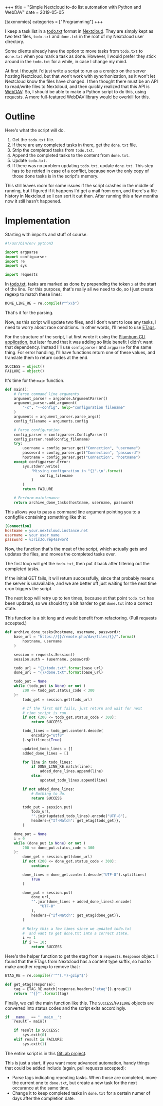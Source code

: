 +++
title = "Simple Nextcloud to-do list automation with Python and WebDAV"
date = 2019-05-05

[taxonomies]
categories = ["Programming"]
+++

I keep a task list in a [todo.txt][todo.txt] format in
[Nextcloud][Nextcloud]. They are simply kept as two text files, `todo.txt`
and `done.txt` in the root of my Nextcloud user directory.

Some clients already have the option to move tasks from `todo.txt` to
`done.txt` when you mark a task as done. However, I would prefer they stick
around in the `todo.txt` for a while, in case I change my mind.

At first I thought I'd just write a script to run as a cronjob on the server
hosting Nextcloud, but that won't work with syncrhonization, as it won't let
Nextcloud know the files have changed. I then thought there must be an API to
read/write files to Nextcloud, and then quickly realized that this API is
[WebDAV][webdav]. So, I should be able to make a Python script to do this,
using [requests][requests]. A more full-featured WebDAV library would be
overkill for this.

<!-- more -->

# Outline

Here's what the script will do.

1. Get the `todo.txt` file.
1. If there are any completed tasks in there, get the `done.txt` file.
1. Strip the completed tasks from `todo.txt`.
1. Append the completed tasks to the content from `done.txt`.
1. Update `todo.txt`.
1. If there was no problem updating `todo.txt`, update `done.txt`. This step
  has to be retried in case of a conflict, because now the only copy of those
  done tasks is in the script's memory.

This still leaves room for some issues if the script crashes in the middle of
running, but I figured if it happens I'd get a mail from cron, and there's a
file history in Nextcloud so I can sort it out then. After running this a few
months now it still hasn't happened.

# Implementation

Starting with imports and stuff of course:

```python
#!/usr/bin/env python3

import argparse
import configparser
import re
import sys

import requests
```

In [todo.txt][todo.txt], tasks are marked as done by prepending the token `x`
at the start of the line. For this purpose, that's really all we need to do,
so I just create regexp to match these lines:

```python
DONE_LINE_RE = re.compile(r"^x\b")
```

That's it for the parsing.

Now, as this script will update two files, and I don't want to lose any
tasks, I need to worry about race conditions. In other words, I'll need to
use [ETags][etag].

For the structure of the script, I at first wrote it using the [Plumbum CLI
application][plumbum-cli], but later found that it was adding so little
benefit I didn't want that dependency. Instead I'll use `configparser` and
`argparse` for the same thing. For error handling, I'll have functions return
one of these values, and translate them to return codes at the end.

```python
SUCCESS = object()
FAILURE = object()
```

It's time for the `main` function.

```python
def main():
    # Parse command line arguments
    argument_parser = argparse.ArgumentParser()
    argument_parser.add_argument(
        "-c", "--config", help="configuration filename"
    )
    arguments = argument_parser.parse_args()
    config_filename = arguments.config

    # Parse configuration
    config_parser = configparser.ConfigParser()
    config_parser.read(config_filename)
    try:
        username = config_parser.get("Connection", "username")
        password = config_parser.get("Connection", "password")
        hostname = config_parser.get("Connection", "hostname")
    except configparser.Error:
        sys.stderr.write(
            'Missing configuration in "{}".\n'.format(
                config_filename
            )
        )
        return FAILURE

    # Perform maintenance
    return archive_done_tasks(hostname, username, password)
```

This allows you to pass a command line argument pointing you to a configfile
containing something like this:

```ini
[Connection]
hostname = your.nextcloud.instance.net
username = your_user_name
password = v3ris3curep4ssworð
```

Now, the function that's the meat of the script, which actually gets and
updates the files, and moves the completed tasks over.

The first loop will get the `todo.txt`, then put it back after filtering out
the completed tasks.

If the initial GET fails, it will return successfully, since that probably
means the server is unavailable, and we are better off just waiting for the
next time cron triggers the script.

The next loop will retry up to ten times, because at that point `todo.txt`
has been updated, so we should try a bit harder to get `done.txt` into a
correct state.

This function is a bit long and would benefit from refactoring. (Pull
requests accepted.)

```python
def archive_done_tasks(hostname, username, password):
    base_url = "https://{}/remote.php/dav/files/{}/".format(
        hostname, username
    )

    session = requests.Session()
    session.auth = (username, password)

    todo_url = "{}/todo.txt".format(base_url)
    done_url = "{}/done.txt".format(base_url)

    todo_put = None
    while (todo_put is None) or not (
        200 <= todo_put.status_code < 300
    ):
        todo_get = session.get(todo_url)

        # If the first GET fails, just return and wait for next
        # time script is run.
        if not (200 <= todo_get.status_code < 300):
            return SUCCESS

        todo_lines = todo_get.content.decode(
            encoding="utf8"
        ).splitlines(True)

        updated_todo_lines = []
        added_done_lines = []

        for line in todo_lines:
            if DONE_LINE_RE.match(line):
                added_done_lines.append(line)
            else:
                updated_todo_lines.append(line)

        if not added_done_lines:
            # Nothing to do.
            return SUCCESS

        todo_put = session.put(
            todo_url,
            "".join(updated_todo_lines).encode("UTF-8"),
            headers={"If-Match": get_etag(todo_get)},
        )

    done_put = None
    i = 0
    while (done_put is None) or not (
        200 <= done_put.status_code < 300
    ):
        done_get = session.get(done_url)
        if not (200 <= done_get.status_code < 300):
            continue

        done_lines = done_get.content.decode("UTF-8").splitlines(
            True
        )

        done_put = session.put(
            done_url,
            "".join(done_lines + added_done_lines).encode(
                "UTF-8"
            ),
            headers={"If-Match": get_etag(done_get)},
        )

        # Retry this a few times since we updated todo.txt
        #  and want to get done.txt into a correct state.
        i += 1
        if i >= 10:
            return SUCCESS
```

Here's the helper function to get the etag from a `requests.Response` object.
I found that the ETags from Nextcloud has a content type suffix, so had to
make another regexp to remove that :

```python
ETAG_RE = re.compile(r'^"(.*)-gzip"$')

def get_etag(response):
    tag = ETAG_RE.match(response.headers["etag"]).group(1)
    return '"{}"'.format(tag)
```

Finally, we call the main function like this. The `SUCCESS`/`FAILURE` objects
are converted into status codes and the script exits accordingly.


```python
if __name__ == "__main__":
    result = main()

    if result is SUCCESS:
        sys.exit(0)
    elif result is FAILURE:
        sys.exit(1)
```

The entire script is in this [GitLab project][gitlab-project].

This is just a start, if you want more advanced automation, handy things that
could be added include (again, pull requests accepted):

* Parse tags indicating repeating tasks. When those are completed, move the
  current one to `done.txt`, but create a new task for the next occurance at
  the same time.
* Change it to keep completed tasks in `done.txt` for a certain numer of days
  after the completion date.

[todo.txt]: http://todotxt.org/
[Nextcloud]: https://nextcloud.com/
[todo_maintenance]: https://gitlab.com/bkhl/todo_maintenance
[webdav]: https://tools.ietf.org/html/rfc2518
[requests]: https://pypi.org/project/requests/
[etag]: https://tools.ietf.org/html/rfc7232
[plumbum-cli]: https://plumbum.readthedocs.io/en/latest/cli.html
[gitlab-project]: https://gitlab.com/bkhl/todo_maintenance

